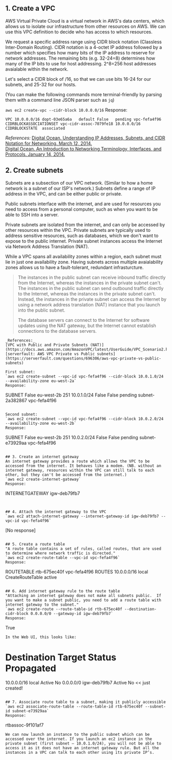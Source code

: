 ## 1.  Create a VPC
AWS Virtual Private Cloud is a virtual network in AWS's data centers, which allows us to isolate our infrastructure from other resources on AWS. We can use this VPC definition to decide who has access to which resources.

We request a specific address range using CIDR block notation (Classless Inter-Domain Routing). CIDR notation is a 4-octet IP address followed by a number which specifies how many bits of the IP address to reserve for network addresses. The remaining bits (e.g. 32-24=8) determines how many of the IP bits to use for host addressing. 2^8=256 host addresses avaialable within the network.

Let's select a CIDR block of /16, so that we can use bits 16-24 for our subnets, and 25-32 for our hosts.

(You can make the following commands more terminal-friendly by parsing them with a command line JSON parser such as `jq`)

`aws ec2 create-vpc --cidr-block 10.0.0.0/16`
Response:  
```
VPC	10.0.0.0/16	dopt-03e65a6a	default	False	pending	vpc-fefa4f96
CIDRBLOCKASSOCIATIONSET	vpc-cidr-assoc-7079fe18	10.0.0.0/16
CIDRBLOCKSTATE	associated
```

_References:_
[Digital Ocean. Understanding IP Addresses, Subnets, and CIDR Notation for Networking. March 12, 2014.](https://www.digitalocean.com/community/tutorials/understanding-ip-addresses-subnets-and-cidr-notation-for-networking)  
[Digital Ocean. An Introduction to Networking Terminology, Interfaces, and Protocols. January 14, 2014.](https://www.digitalocean.com/community/tutorials/an-introduction-to-networking-terminology-interfaces-and-protocols)

## 2. Create subnets
Subnets are a subsection of our VPC network. (Similar to how a home network is a subnet of our ISP's network.) Subnets define a range of IP address in the VPC, and can be either public or private.

Public subnets interface with the internet, and are used for resources you need to access from a personal computer, such as when you want to be able to SSH into a server.

Private subnets are isolated from the internet, and can only be accessed by other resources within the VPC. Private subnets are typically used to address sensitive resources, such as databases, which we don't want to expose to the public internet. Private subnet instances access the Internet via Network Address Translation (NAT).

While a VPC spans all availability zones within a region, each subnet must lie in just one availability zone. Having subnets across multiple avaialability zones allows us to have a fault-tolerant, redundant infrasturcture.

> The instances in the public subnet can receive inbound traffic directly from the Internet, whereas the instances in the private subnet can't. The instances in the public subnet can send outbound traffic directly to the Internet, whereas the instances in the private subnet can't. Instead, the instances in the private subnet can access the Internet by using a network address translation (NAT) instance that you launch into the public subnet.
>
> The database servers can connect to the Internet for software updates using the NAT gateway, but the Internet cannot establish connections to the database servers. 
```
_References:_  
[VPC with Public and Private Subnets (NAT)](https://docs.aws.amazon.com/AmazonVPC/latest/UserGuide/VPC_Scenario2.html)  
[serverfault: AWS VPC Private vs Public subnets](https://serverfault.com/questions/696306/aws-vpc-private-vs-public-subnets)

First subnet:  
`aws ec2 create-subnet --vpc-id vpc-fefa4f96 --cidr-block 10.0.1.0/24 --availability-zone eu-west-2a`
Response:  
```
SUBNET	False	eu-west-2b	251	10.0.1.0/24	False	False	pending	subnet-2a382867	vpc-fefa4f96
```

Second subnet:  
`aws ec2 create-subnet --vpc-id vpc-fefa4f96 --cidr-block 10.0.2.0/24 --availability-zone eu-west-2b`
Response:  
```
SUBNET	False	eu-west-2b	251	10.0.2.0/24	False	False	pending	subnet-e73929aa	vpc-fefa4f96
```

## 3. Create an internet gateway
An internet gateway provides a route which allows the VPC to be accessed from the internet. It behaves like a modem. (NB. without an internet gateway, resources within the VPC can still talk to each other, but they can't be accessed from the internet.)  
`aws ec2 create-internet-gateway`
Response:  
```
INTERNETGATEWAY	igw-deb79fb7
```


## 4. Attach the internet gateway to the VPC
`aws ec2 attach-internet-gateway --internet-gateway-id igw-deb79fb7 --vpc-id vpc-fefa4f96`
```
[No response]
```

## 5. Create a route table
"A route table contains a set of rules, called routes, that are used to determine where network traffic is directed."  
`aws ec2 create-route-table --vpc-id vpc-fefa4f96`  
Response:  
```
ROUTETABLE	rtb-675ec40f	vpc-fefa4f96
ROUTES	10.0.0.0/16	local	CreateRouteTable	active
```

## 6. Add internet gateway rule to the route table
"Attaching an internet gateway does not make all subnets public.  If you want to make a subnet public, you need to add a route table with internet gateway to the subnet."  
`aws ec2 create-route --route-table-id rtb-675ec40f --destination-cidr-block 0.0.0.0/0 --gateway-id igw-deb79fb7`
Response:  
```
True
```
In the Web UI, this looks like:
```
Destination Target         Status   Propagated
==============================================
10.0.0.0/16 local          Active	No
0.0.0.0/0   igw-deb79fb7   Active	No         << just created!
```

## 7. Associate route table to a subnet, making it publicly accessible
`aws ec2 associate-route-table --route-table-id rtb-675ec40f --subnet-id subnet-e73929aa`  
Response:  
```
rtbassoc-9f101af7
```
We can now launch an instance to the public subnet which can be accessed over the internet. If you launch an ec2 instance in the private subnet (first subnet – 10.0.1.0/24), you will not be able to access it as it does not have an internet gateway rule. But all the instances in a VPC can talk to each other using its private IP’s.
